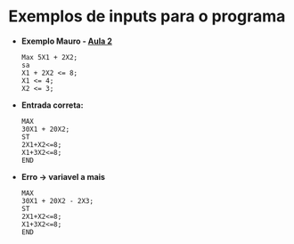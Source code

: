# Exemplos de inputs para o programa

* **Exemplo Mauro - [Aula 2](https://www.youtube.com/watch?v=pKTTomkzmtI&list=PLd-joCPmafzEULUNRgSsVVUnP5epJHWGR&index=5&ab_channel=MauroNacifRocha)**
    ```
    Max 5X1 + 2X2;
    sa
    X1 + 2X2 <= 8;
    X1 <= 4;
    X2 <= 3;
    ```

* **Entrada correta:**
    ```
    MAX
    30X1 + 20X2;
    ST
    2X1+X2<=8;
    X1+3X2<=8;
    END
    ```
* **Erro -> variavel a mais**
    ```
    MAX
    30X1 + 20X2 - 2X3;
    ST
    2X1+X2<=8;
    X1+3X2<=8;
    END
    ```